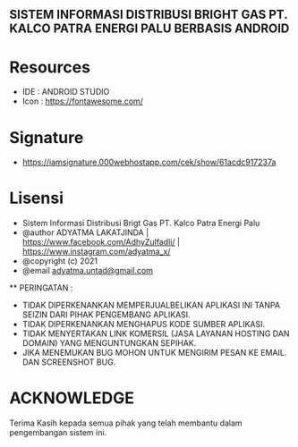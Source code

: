 ## SISTEM INFORMASI DISTRIBUSI BRIGHT GAS PT. KALCO PATRA ENERGI PALU BERBASIS ANDROID
# Resources

- IDE 	: ANDROID STUDIO
- Icon		: https://fontawesome.com/

# Signature
- https://iamsignature.000webhostapp.com/cek/show/61acdc917237a

# Lisensi

 * Sistem Informasi Distribusi Brigt Gas PT. Kalco Patra Energi Palu
 * @author     ADYATMA LAKATJINDA | https://www.facebook.com/AdhyZulfadli/ | https://www.instagram.com/adyatma_x/
 * @copyright  (c) 2021
 * @email      adyatma.untad@gmail.com
 
 ** PERINGATAN :
 - TIDAK DIPERKENANKAN MEMPERJUALBELIKAN APLIKASI INI TANPA SEIZIN DARI PIHAK PENGEMBANG APLIKASI.
 - TIDAK DIPERKENANKAN MENGHAPUS KODE SUMBER APLIKASI.
 - TIDAK MENYERTAKAN LINK KOMERSIL (JASA LAYANAN HOSTING DAN DOMAIN) YANG MENGUNTUNGKAN SEPIHAK.
 - JIKA MENEMUKAN BUG MOHON UNTUK MENGIRIM PESAN KE EMAIL. DAN SCREENSHOT BUG.
 

# ACKNOWLEDGE


Terima Kasih kepada semua pihak yang telah membantu dalam pengembangan sistem ini.
